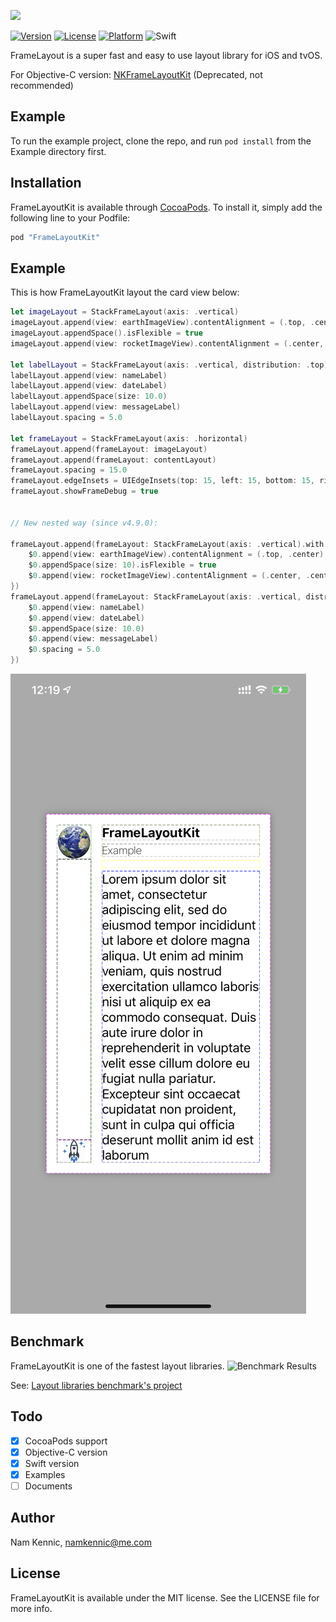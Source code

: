 ![](https://github.com/kennic/FrameLayoutKit/blob/master/banner.jpg)

[![Version](https://img.shields.io/cocoapods/v/FrameLayoutKit.svg?style=flat)](http://cocoapods.org/pods/FrameLayoutKit)
[![License](https://img.shields.io/cocoapods/l/FrameLayoutKit.svg?style=flat)](http://cocoapods.org/pods/FrameLayoutKit)
[![Platform](https://img.shields.io/cocoapods/p/FrameLayoutKit.svg?style=flat)](http://cocoapods.org/pods/FrameLayoutKit)
![Swift](https://img.shields.io/badge/%20in-swift%204.2-orange.svg)

FrameLayout is a super fast and easy to use layout library for iOS and tvOS.

For Objective-C version: [NKFrameLayoutKit](http://github.com/kennic/NKFrameLayoutKit) (Deprecated, not recommended)

## Example

To run the example project, clone the repo, and run `pod install` from the Example directory first.

## Installation

FrameLayoutKit is available through [CocoaPods](http://cocoapods.org). To install
it, simply add the following line to your Podfile:

```ruby
pod "FrameLayoutKit"
```

## Example
This is how FrameLayoutKit layout the card view below:

```swift
let imageLayout = StackFrameLayout(axis: .vertical)
imageLayout.append(view: earthImageView).contentAlignment = (.top, .center)
imageLayout.appendSpace().isFlexible = true
imageLayout.append(view: rocketImageView).contentAlignment = (.center, .center)

let labelLayout = StackFrameLayout(axis: .vertical, distribution: .top)
labelLayout.append(view: nameLabel)
labelLayout.append(view: dateLabel)
labelLayout.appendSpace(size: 10.0)
labelLayout.append(view: messageLabel)
labelLayout.spacing = 5.0

let frameLayout = StackFrameLayout(axis: .horizontal)
frameLayout.append(frameLayout: imageLayout)
frameLayout.append(frameLayout: contentLayout)
frameLayout.spacing = 15.0
frameLayout.edgeInsets = UIEdgeInsets(top: 15, left: 15, bottom: 15, right: 15)
frameLayout.showFrameDebug = true


// New nested way (since v4.9.0):

frameLayout.append(frameLayout: StackFrameLayout(axis: .vertical).with {
	$0.append(view: earthImageView).contentAlignment = (.top, .center)
	$0.appendSpace(size: 10).isFlexible = true
	$0.append(view: rocketImageView).contentAlignment = (.center, .center)
})
frameLayout.append(frameLayout: StackFrameLayout(axis: .vertical, distribution: .top).with {
	$0.append(view: nameLabel)
	$0.append(view: dateLabel)
	$0.appendSpace(size: 10.0)
	$0.append(view: messageLabel)
	$0.spacing = 5.0
})
```
![Hello World](/helloWorld.png "Hello World")

## Benchmark
FrameLayoutKit is one of the fastest layout libraries.
![Benchmark Results](/bechmark.png "Benchmark results")

See: [Layout libraries benchmark's project](https://github.com/layoutBox/LayoutFrameworkBenchmark)

## Todo

- [x] CocoaPods support
- [x] Objective-C version
- [x] Swift version
- [x] Examples
- [ ] Documents

## Author

Nam Kennic, namkennic@me.com

## License

FrameLayoutKit is available under the MIT license. See the LICENSE file for more info.
